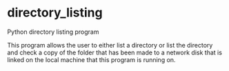 directory_listing
=================

Python directory listing program

This program allows the user to either list a directory or list the directory and
check a copy of the folder that has been made to a network disk that is linked
on the local machine that this program is running on.
